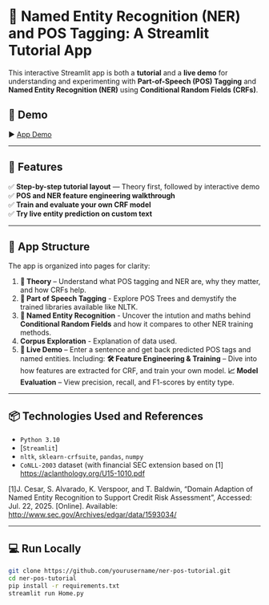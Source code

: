 # 🧠 Named Entity Recognition (NER) and POS Tagging: A Streamlit Tutorial App

This interactive Streamlit app is both a **tutorial** and a **live demo** for understanding and experimenting with **Part-of-Speech (POS) Tagging** 
and **Named Entity Recognition (NER)** using **Conditional Random Fields (CRFs)**.

## 🧪 Demo

▶️ [App Demo](https://ner-pos-finance-app.streamlit.app/)

---

## 🚀 Features

✅ **Step-by-step tutorial layout** — Theory first, followed by interactive demo  
✅ **POS and NER feature engineering walkthrough**  
✅ **Train and evaluate your own CRF model**  
✅ **Try live entity prediction on custom text**

---

## 🧱 App Structure

The app is organized into pages for clarity:

1. **📖 Theory** – Understand what POS tagging and NER are, why they matter, and how CRFs help.
2. **📖 Part of Speech Tagging** - Explore POS Trees and demystify the trained libraries available like NLTK.
3. **📖 Named Entity Recognition** - Uncover the intution and maths behind **Conditional Random Fields** and how it compares
  to other NER training methods.
4. **Corpus Exploration** - Explanation of data used.
5. **📝 Live Demo** – Enter a sentence and get back predicted POS tags and named entities. Including:
  **🛠️ Feature Engineering & Training** – Dive into how features are extracted for CRF, and train your own model.
  **📈 Model Evaluation** – View precision, recall, and F1-scores by entity type.


---

## 📦 Technologies Used and References

- `Python 3.10`
- [`Streamlit`]
- `nltk`, `sklearn-crfsuite`, `pandas`, `numpy`
- `CoNLL-2003` dataset (with financial SEC extension based on [1] https://aclanthology.org/U15-1010.pdf


[1]J. Cesar, S. Alvarado, K. Verspoor, and T. Baldwin, “Domain Adaption of Named Entity Recognition to Support Credit Risk Assessment”, 
Accessed: Jul. 22, 2025. [Online]. Available: http://www.sec.gov/Archives/edgar/data/1593034/                                                                            

---

## 💻 Run Locally

```bash
git clone https://github.com/yourusername/ner-pos-tutorial.git
cd ner-pos-tutorial
pip install -r requirements.txt
streamlit run Home.py

